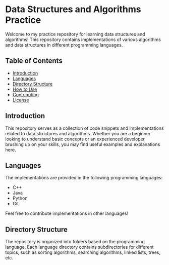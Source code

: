 # Data Structures and Algorithms Practice

Welcome to my practice repository for learning data structures and algorithms! This repository contains implementations of various algorithms and data structures in different programming languages.

## Table of Contents

- [Introduction](#introduction)
- [Languages](#languages)
- [Directory Structure](#directory-structure)
- [How to Use](#how-to-use)
- [Contributing](#contributing)
- [License](#license)

## Introduction

This repository serves as a collection of code snippets and implementations related to data structures and algorithms. Whether you are a beginner looking to understand basic concepts or an experienced developer brushing up on your skills, you may find useful examples and explanations here.

## Languages

The implementations are provided in the following programming languages:

- C++
- Java
- Python
- Git

Feel free to contribute implementations in other languages!

## Directory Structure

The repository is organized into folders based on the programming language. Each language directory contains subdirectories for different topics, such as sorting algorithms, searching algorithms, linked lists, trees, etc.